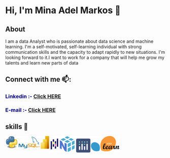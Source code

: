 # **Hi, I'm Mina Adel Markos 👋**

## About 


I am a data Analyst who is 
passionate about data science and 
machine learning. I'm a 
self-motivated, self-learning 
individual with strong 
communication skills and the 
capacity to adapt rapidly to new 
situations. I'm looking forward to 
it.I want to work for a company 
that will help me grow my talents 
and learn new parts of data 





## Connect with me 📫:

<h3><b><span style="color:navy">Linkedin :- </span><a href='https://www.linkedin.com/in/mina-markos-343b8b171/'><b>Click HERE</b></a> </b></h3>  

<h3><b><span style="color:navy">E-mail :- </span><a href='mina.markos6565@gmail.com'><b>Click HERE</b></a> </b></h3>  



## skills 👀

<center>
<img align="left" width="40" height="40" src="Python.svg.png">
<img align="left" width="70" height="40" src="mysql.jpeg">
<img align="left" width="30" height="40" src="powerpi.png">
<img align="left" width="30" height="50" src="pandas.png">
<img align="left" width="50 height="50" src="numpy.png">
<img align="left" width="50 height="50" src="plotly.png">
<img align="left" width="90 height="90" src="sklearn.png">

</center>



